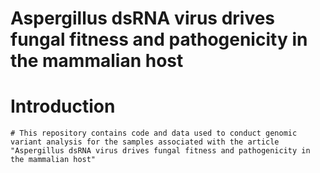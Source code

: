 # Aspergillus dsRNA virus drives fungal fitness and pathogenicity in the mammalian host
  # Introduction
    # This repository contains code and data used to conduct genomic variant analysis for the samples associated with the article "Aspergillus dsRNA virus drives fungal fitness and pathogenicity in the mammalian host"
